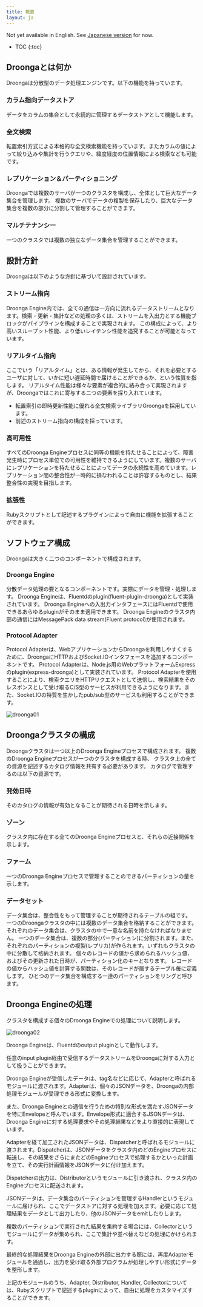 ```yaml
---
title: 概要
layout: ja
---
```


Not yet available in English. See [Japanese version](/ja/overview/) for now.

* TOC
{:toc}

## Droongaとは何か

Droongaは分散型のデータ処理エンジンです。以下の機能を持っています。

### カラム指向データストア

データをカラムの集合として永続的に管理するデータストアとして機能します。

### 全文検索

転置索引方式による本格的な全文検索機能を持っています。またカラムの値によって絞り込みや集計を行うクエリや、緯度経度の位置情報による検索なども可能です。

### レプリケーション＆パーティショニング

Droongaでは複数のサーバが一つのクラスタを構成し、全体として巨大なデータ集合を管理します。
複数のサーバでデータの複製を保存したり、巨大なデータ集合を複数の部分に分割して管理することができます。

### マルチテナンシー

一つのクラスタでは複数の独立なデータ集合を管理することができます。

## 設計方針

Droongaは以下のような方針に基づいて設計されています。

### ストリーム指向

Droonga Engine内では、全ての通信は一方向に流れるデータストリームとなります。検索・更新・集計などの処理の多くは、ストリームを入出力とする機能ブロックがパイプラインを構成することで実現されます。
この構成によって、より高いスループット性能、より低いレイテンシ性能を追究することが可能となっています。

### リアルタイム指向

ここでいう「リアルタイム」とは、ある情報が発生してから、それを必要とするユーザに対して、いかに短い遅延時間で届けることができるか、という性質を指します。
リアルタイム性能は様々な要素が複合的に絡み合って実現されますが、Droongaではこれに寄与する二つの要素を採り入れています。

* 転置索引の即時更新性能に優れる全文検索ライブラリGroongaを採用しています。
* 前述のストリーム指向の構成を採っています。

### 高可用性

すべてのDroonga Engineプロセスに同等の機能を持たせることによって、障害発生時にプロセス単位での可用性を維持できるようにしています。複数のサーバにレプリケーションを持たせることによってデータの永続性を高めています。レプリケーション間の整合性が一時的に損なわれることは許容するものとし、結果整合性の実現を目指します。

### 拡張性

Rubyスクリプトとして記述するプラグインによって自由に機能を拡張することができます。

## ソフトウェア構成

Droongaは大きく二つのコンポーネントで構成されます。

### Droonga Engine

分散データ処理の要となるコンポーネントです。実際にデータを管理・処理します。
Droonga Engineは、Fluentdのplugin(fluent-plugin-droonga)として実装されています。
Droonga Engineへの入出力インタフェースにはFluentdで使用できるあらゆるpluginがそのまま適用できます。
Droonga Engineのクラスタ内部の通信にはMessagePack data stream(Fluent protocol)が使用されます。

### Protocol Adapter

Protocol Adapterは、WebアプリケーションからDroongaを利用しやすくするために、DroongaにHTTPおよびSocket.IOインタフェースを追加するコンポーネントです。
Protocol Adapterは、Node.js用のWebプラットフォームExpressのplugin(express-droonga)として実装されています。
Protocol Adapterを使用することにより、検索クエリをHTTPリクエストとして送信し、検索結果をそのレスポンスとして受け取るC/S型のサービスが利用できるようになります。また、Socket.IOの特質を生かしたpub/sub型のサービスも利用することができます。

![droonga01](../../overview/droonga01.png)

## Droongaクラスタの構成

Droongaクラスタは一つ以上のDroonga Engineプロセスで構成されます。
複数のDroonga Engineプロセスが一つのクラスタを構成する時、
クラスタ上の全ての資源を記述するカタログ情報を共有する必要があります。
カタログで管理するのは以下の資源です。

### 発効日時

そのカタログの情報が有効となることが期待される日時を示します。

### ゾーン

クラスタ内に存在する全てのDroonga Engineプロセスと、それらの近接関係を示します。

### ファーム

一つのDroonga Engineプロセスで管理することのできるパーティションの量を示します。

### データセット

データ集合は、整合性をもって管理することが期待されるテーブルの組です。
一つのDroongaクラスタの中には複数のデータ集合を格納することができます。
それぞれのデータ集合は、クラスタの中で一意な名前を持たなければなりません。
一つのデータ集合は、複数の部分(パーティション)に分割されます。また、それぞれのパーティションの複製(レプリカ)が作られます。いずれもクラスタの中に分散して格納されます。
個々のレコードの値から求められるハッシュ値、およびその更新された日時が、パーティション化のキーとなります。
レコードの値からハッシュ値を計算する関数は、そのレコードが属するテーブル毎に定義します。
ひとつのデータ集合を構成する一連のパーティションをリングと呼びます。

## Droonga Engineの処理

クラスタを構成する個々のDroonga Engineでの処理について説明します。

![droonga02](../../overview/droonga02.png)

Droonga Engineは、Fluentdのoutput pluginとして動作します。

任意のinput plugin経由で受信するデータストリームをDroongaに対する入力として扱うことができます。

Droonga Engineが受信したデータは、tag名などに応じて、Adapterと呼ばれるモジュールに渡されます。Adapterは、個々のJSONデータを、Droongaの内部処理モジュールが受理できる形式に変換します。

また、Droonga Engineとの通信を行うための特別な形式を満たすJSONデータを特にEnvelopeと呼んでいます。Envelope形式に適合するJSONデータは、Droonga Engineに対する処理要求やその処理結果などをより直接的に表現しています。

Adapterを経て加工されたJSONデータは、Dispatcherと呼ばれるモジュールに渡されます。Dispatcherは、JSONデータをクラスタ内のどのEngineプロセスに転送し、その結果をさらにまたどのEngineプロセスで処理するかといった計画を立て、その実行計画情報をJSONデータに付け加えます。

Dispatcherの出力は、Distributorというモジュールに引き渡され、クラスタ内のEngineプロセスに配送されます。

JSONデータは、データ集合のパーティションを管理するHandlerというモジュールに届けられ、ここでデータストアに対する処理を加えます。必要に応じて処理結果をデータとして出力したり、他のJSONデータをemitしたりします。

複数のパーティションで実行された結果を集約する場合には、Collectorというモジュールにデータが集められ、ここで集計や並べ替えなどの処理にかけられます。

最終的な処理結果をDroonga Engineの外部に出力する際には、再度Adapterモジュールを通過し、出力を受け取る外部プログラムが処理しやすい形式にデータを整形します。

上記のモジュールのうち、Adapter, Distributor, Handler, Collectorについては、Rubyスクリプトで記述するpluginによって、自由に処理をカスタマイズすることができます。
